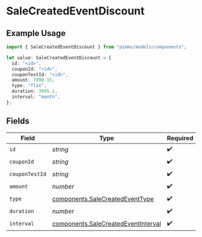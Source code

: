 # SaleCreatedEventDiscount

## Example Usage

```typescript
import { SaleCreatedEventDiscount } from "pimms/models/components";

let value: SaleCreatedEventDiscount = {
  id: "<id>",
  couponId: "<id>",
  couponTestId: "<id>",
  amount: 7890.15,
  type: "flat",
  duration: 3995.2,
  interval: "month",
};
```

## Fields

| Field                                                                                      | Type                                                                                       | Required                                                                                   | Description                                                                                |
| ------------------------------------------------------------------------------------------ | ------------------------------------------------------------------------------------------ | ------------------------------------------------------------------------------------------ | ------------------------------------------------------------------------------------------ |
| `id`                                                                                       | *string*                                                                                   | :heavy_check_mark:                                                                         | N/A                                                                                        |
| `couponId`                                                                                 | *string*                                                                                   | :heavy_check_mark:                                                                         | N/A                                                                                        |
| `couponTestId`                                                                             | *string*                                                                                   | :heavy_check_mark:                                                                         | N/A                                                                                        |
| `amount`                                                                                   | *number*                                                                                   | :heavy_check_mark:                                                                         | N/A                                                                                        |
| `type`                                                                                     | [components.SaleCreatedEventType](../../models/components/salecreatedeventtype.md)         | :heavy_check_mark:                                                                         | N/A                                                                                        |
| `duration`                                                                                 | *number*                                                                                   | :heavy_check_mark:                                                                         | N/A                                                                                        |
| `interval`                                                                                 | [components.SaleCreatedEventInterval](../../models/components/salecreatedeventinterval.md) | :heavy_check_mark:                                                                         | N/A                                                                                        |